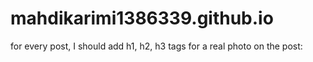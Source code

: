 # mahdikarimi1386339.github.io
for every post, I should add h1, h2, h3 tags
for a real photo on the post: <div class="PostImages"> <img src="" alt=""> </div>
